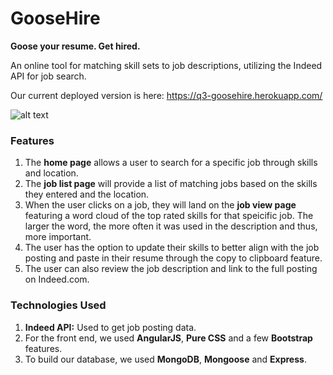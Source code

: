 # GooseHire

**Goose your resume. Get hired.**

An online tool for matching skill sets to job descriptions, utilizing the Indeed API for job search.

Our current deployed version is here: https://q3-goosehire.herokuapp.com/



![alt text](https://github.com/mehrimo/q3-goosehire/blob/master/app/public/images/goosehire-homepage.png?raw=true)

### Features

1. The **home page** allows a user to search for a specific job through skills and location.
2. The **job list page** will provide a list of matching jobs based on the skills they entered and the location. 
3. When the user clicks on a job, they will land on the  **job view page** featuring a word cloud of the top rated skills for that speicific job. The larger the word, the more often it was used in the description and thus, more important. 
4. The user has the option to update their skills to better align with the job posting and paste in their resume through the copy to clipboard feature. 
5. The user can also review the job description and link to the full posting on Indeed.com.

### Technologies Used

1. **Indeed API:** Used to get job posting data.
2. For the front end, we used **AngularJS**, **Pure CSS** and a few **Bootstrap** features. 
3. To build our database, we used **MongoDB**, **Mongoose** and **Express**.